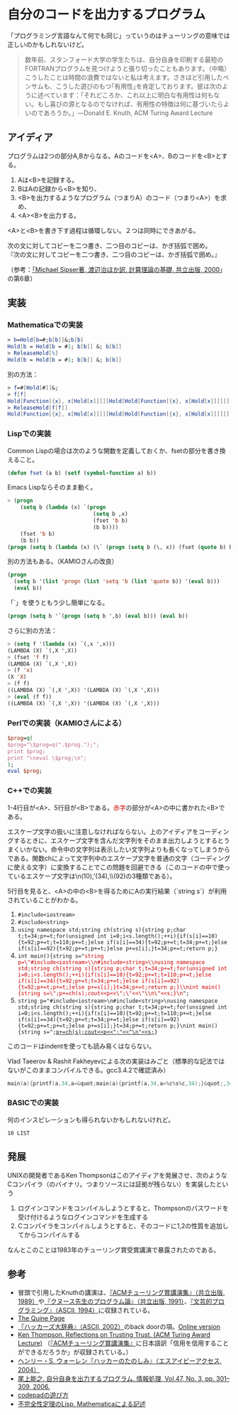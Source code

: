 <h1>自分のコードを出力するプログラム</h1>
<p>「プログラミング言語なんて何でも同じ」っていうのはチューリングの意味では正しいのかもしれないけど。</p>
<blockquote><p>数年前、スタンフォード大学の学生たちは、自分自身を印刷する最短のFORTRANプログラムを見つけようと張り切ったこともあります。（中略）こうしたことは時間の浪費ではないと私は考えます。さきほど引用したベンサムも、こうした遊びのもつ｢有用性｣を肯定しております。彼は次のように述べています：「それどころか、これ以上に明白な有用性は何もない。もし喜びの源となるのでなければ、有用性の特徴は何に基づいたらよいのであろうか。」&mdash;Donald E. Knuth, ACM Turing Award Lecture</p></blockquote>
<h2>アイディア</h2>
<p>プログラムは2つの部分A,Bからなる。Aのコードを&lt;A&gt;、Bのコードを&lt;B&gt;とする。</p>
<ol>
  <li>Aは&lt;B&gt;を記録する。</li>
  <li>BはAの記録から&lt;B&gt;を知り、</li>
  <li>&lt;B&gt;を出力するようなプログラム（つまりA）のコード（つまり&lt;A&gt;）を求め、</li>
  <li>&lt;A&gt;&lt;B&gt;を出力する。</li>
</ol>
<p>&lt;A&gt;と&lt;B&gt;を書き下す過程は循環しない。２つは同時にできあがる。</p>
<p>次の文に対してコピーを二つ書き、二つ目のコピーは、かぎ括弧で囲め。<br />
『次の文に対してコピーを二つ書き、二つ目のコピーは、かぎ括弧で囲め。』</p>
<p>（参考：<a href="https://www.amazon.co.jp/exec/obidos/ASIN/4320029488/inquisitor-22">「Michael Sipser著, 渡辺治ほか訳. 計算理論の基礎. 共立出版, 2000</a>」の第6章）</p>
<h2>実装</h2>
<h3>Mathematicaでの実装</h3>

```mathematica
> b=Hold[b=#;b[b]]&;b[b]
Hold[b = Hold[b = #1; b[b]] &; b[b]]
> ReleaseHold[%]
Hold[b = Hold[b = #1; b[b]] &; b[b]]
```

<p>別の方法：</p>

```mathematica
> f=#[Hold[#]]&;
> f[f]
Hold[Function[{x}, x[Hold[x]]]][Hold[Hold[Function[{x}, x[Hold[x]]]]]]
> ReleaseHold[f[f]]
Hold[Function[{x}, x[Hold[x]]]][Hold[Hold[Function[{x}, x[Hold[x]]]]]]
```

<h3>Lispでの実装</h3>
<p>Common Lispの場合は次のような関数を定義しておくか、fsetの部分を書き換えること。</p>

```lisp
(defun fset (a b) (setf (symbol-function a) b))
```

<p>Emacs Lispならそのまま動く。</p>

```lisp
> (progn
    (setq b (lambda (x) `(progn
                           (setq b ,x)
                           (fset 'b b)
                           (b b))))
    (fset 'b b)
    (b b))
(progn (setq b (lambda (x) (\` (progn (setq b (\, x)) (fset (quote b) b) (b b))))) (fset (quote b) b) (b b))
```

<p>別の方法もある。（KAMIOさんの改良）</p>

```lisp
(progn
  (setq b '(list 'progn (list 'setq 'b (list 'quote b)) '(eval b)))
  (eval b))
```

<p>「`」を使うともう少し簡単になる。</p>

```lisp
(progn (setq b '`(progn (setq b ',b) (eval b))) (eval b))
```

<p>さらに別の方法：</p>

```lisp
> (setq f '(lambda (x) `(,x ',x)))
(LAMBDA (X) `(,X ',X))
> (fset 'f f)
(LAMBDA (X) `(,X ',X))
> (f 'x)
(X 'X)
> (f f)
((LAMBDA (X) `(,X ',X)) '(LAMBDA (X) `(,X ',X)))
> (eval (f f))
((LAMBDA (X) `(,X ',X)) '(LAMBDA (X) `(,X ',X)))
```

<h3>Perlでの実装（KAMIOさんによる）</h3>

```perl
$prog=q(
$prog="\$prog=q(".$prog.");";
print $prog;
print "\neval \$prog;\n";
);
eval $prog;
```

<h3>C++での実装</h3>
<p>1-4行目が&lt;A&gt;、5行目が&lt;B&gt;である。<span style='color:#cc0000;'>赤字</span>の部分が&lt;A&gt;の中に書かれた&lt;B&gt;である。</p>
<p>エスケープ文字の扱いに注意しなければならない。上のアイディアをコーディングするときに、エスケープ文字を含んだ文字列をそのまま出力しようとするとうまくいかない。命令中の文字列は表示したい文字列よりも長くなってしまうからである。関数chによって文字列中のエスケープ文字を普通の文字（コーディングに使える文字）に変換することでこの問題を回避できる（このコードの中で使っているエスケープ文字は\n(10),'(34),\\(92)の3種類である）。</p>
<p>5行目を見ると、&lt;A&gt;の中の&lt;B&gt;を得るためにAの実行結果（`string s`）が利用されていることがわかる。</p>
<ol>
  <li><code>#include&lt;iostream&gt;</code></li>
  <li><code>#include&lt;string&gt;</code></li>
  <li><code>using namespace std;string ch(string s){string p;char t;t=34;p+=t;for(unsigned int i=0;i&lt;s.length();++i){if(s[i]==10){t=92;p+=t;t=110;p+=t;}else if(s[i]==34){t=92;p+=t;t=34;p+=t;}else if(s[i]==92){t=92;p+=t;p+=t;}else p+=s[i];}t=34;p+=t;return p;}</code></li>
  <li><code>int main(){string s=&quot;<span style='color:#cc0000;'>string p=\&quot;#include&lt;iostream&gt;\\n#include&lt;string&gt;\\nusing namespace std;string ch(string s){string p;char t;t=34;p+=t;for(unsigned int i=0;i&lt;s.length();++i){if(s[i]==10){t=92;p+=t;t=110;p+=t;}else if(s[i]==34){t=92;p+=t;t=34;p+=t;}else if(s[i]==92){t=92;p+=t;p+=t;}else p+=s[i];}t=34;p+=t;return p;}\\nint main(){string s=\&quot;;p+=ch(s);cout&lt;&lt;p&lt;&lt;\&quot;;\&quot;&lt;&lt;\&quot;\\n\&quot;&lt;&lt;s;}\n</span>&quot;;</code></li>
  <li><code>string p=&quot;#include&lt;iostream&gt;\n#include&lt;string&gt;\nusing namespace std;string ch(string s){string p;char t;t=34;p+=t;for(unsigned int i=0;i&lt;s.length();++i){if(s[i]==10){t=92;p+=t;t=110;p+=t;}else if(s[i]==34){t=92;p+=t;t=34;p+=t;}else if(s[i]==92){t=92;p+=t;p+=t;}else p+=s[i];}t=34;p+=t;return p;}\nint main(){string s=&quot;;<span style='text-decoration:underline;'>p+=ch(s);cout&lt;&lt;p&lt;&lt;&quot;;&quot;&lt;&lt;&quot;\n&quot;&lt;&lt;s;</span>}</code></li>
</ol>
<p>このコードはindentを使っても読み易くはならない。</p>
<p>Vlad Taeerov & Rashit Fakheyevによる次の実装はみごと（標準的な記法ではないがこのままコンパイルできる。gcc3.4.2で確認済み）</p>

```c
main(a){printf(a,34,a=&quot;main(a){printf(a,34,a=%c%s%c,34);}&quot;,34);}
```

<h3>BASICでの実装</h3>
<p>何のインスピレーションも得られないかもしれないけれど。</p>

```
10 LIST
```

<h2>発展</h2>
<p>UNIXの開発者であるKen Thompsonはこのアイディアを発展させ、次のようなCコンパイラ（のバイナリ。つまりソースには証拠が残らない）を実装したという</p>
<ol>
  <li>ログインコマンドをコンパイルしようとすると、Thompsonのパスワードを受け付けるようなログインコマンドを生成する</li>
  <li>Cコンパイラをコンパイルしようとすると、そのコードに1,2の性質を追加してからコンパイルする</li>
</ol>
<p>なんとこのことは1983年のチューリング賞受賞講演で暴露されたのである。</p>
<h2>参考</h2>
<ul>
  <li>冒頭で引用したKnuthの講演は、<a href="https://www.amazon.co.jp/exec/obidos/ASIN/4320024877/inquisitor-22">『ACMチューリング賞講演集』（共立出版, 1989）</a>や<a href="https://www.amazon.co.jp/exec/obidos/ASIN/4320025466/inquisitor-22">『クヌース先生のプログラム論』（共立出版, 1991）</a>、<a href="https://www.amazon.co.jp/exec/obidos/ASIN/4756101909/inquisitor-22">『文芸的プログラミング』（ASCII, 1994）</a>に収録されている。</li>
  <li><a href="https://www.nyx.net/~gthompso/quine.htm">The Quine Page</a></li>
  <li><a href="https://www.amazon.co.jp/exec/obidos/ASIN/475614084X/inquisitor-22">『ハッカーズ大辞典』（ASCII, 2002）</a>のback doorの項。<a href="http://www.catb.org/~esr/jargon/html/B/back-door.html">Online version</a></li>
  <li><a href="https://dl.acm.org/citation.cfm?id=358210">Ken Thompson. Reflections on Trusting Trust. (ACM Turing Award Lecture)</a> （<a href="https://www.amazon.co.jp/exec/obidos/ASIN/4320024877/inquisitor-22">『ACMチューリング賞講演集』</a>に日本語訳「信用を信用することができるだろうか」が収録されている。）</li>
  <li><a href="https://www.amazon.co.jp/exec/obidos/ASIN/443420159X/inquisitor-22">ヘンリー・S. ウォーレン『ハッカーのたのしみ』（エスアイビーアクセス, 2004）</a></li>
  <li><a href="https://www.ipsj.or.jp/07editj/promenade/4703.pdf">尾上能之. 自分自身を出力するプログラム. 情報処理, Vol.47, No. 3, pp. 301&ndash;309, 2006.</a></li>
  <li><a href='http://blog.unfindable.net/archives/561'>codepadの遊び方</a></li>
  <li><a href='https://taroyabuki.github.io/docs/unknowable/'>不完全性定理のLisp, Mathematicaによる記述</a></li>
</ul>